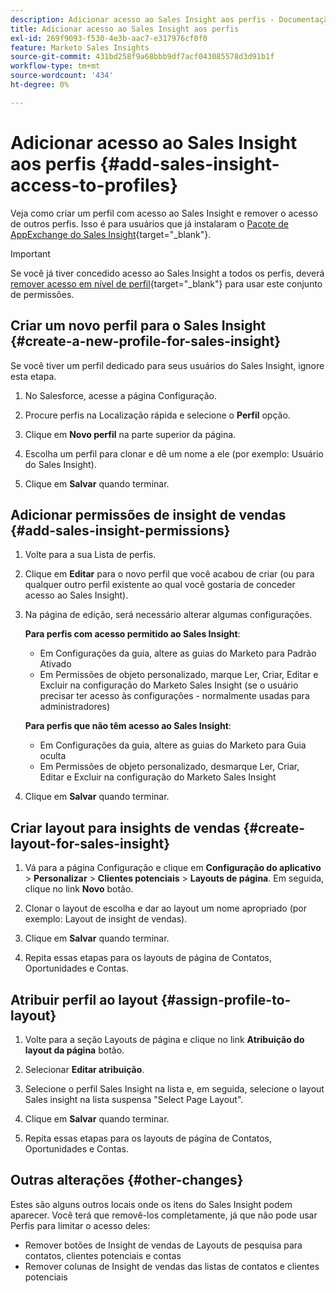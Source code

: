 ```yaml
---
description: Adicionar acesso ao Sales Insight aos perfis - Documentação do Marketo - Documentação do produto
title: Adicionar acesso ao Sales Insight aos perfis
exl-id: 269f9093-f530-4e3b-aac7-e317976cf0f0
feature: Marketo Sales Insights
source-git-commit: 431bd258f9a68bbb9df7acf043085578d3d91b1f
workflow-type: tm+mt
source-wordcount: '434'
ht-degree: 0%

---
```


# Adicionar acesso ao Sales Insight aos perfis {#add-sales-insight-access-to-profiles}

Veja como criar um perfil com acesso ao Sales Insight e remover o acesso de outros perfis. Isso é para usuários que já instalaram o [Pacote de AppExchange do Sales Insight](/help/marketo/product-docs/marketo-sales-insight/msi-for-salesforce/installation/install-marketo-sales-insight-package-in-salesforce-appexchange.md){target="_blank"}.

>[!IMPORTANT]
>
>Se você já tiver concedido acesso ao Sales Insight a todos os perfis, deverá [remover acesso em nível de perfil](/help/marketo/product-docs/marketo-sales-insight/msi-for-salesforce/configuration/remove-sales-insight-access.md){target="_blank"} para usar este conjunto de permissões.

## Criar um novo perfil para o Sales Insight {#create-a-new-profile-for-sales-insight}

Se você tiver um perfil dedicado para seus usuários do Sales Insight, ignore esta etapa.

1. No Salesforce, acesse a página Configuração.

1. Procure perfis na Localização rápida e selecione o **Perfil** opção.

1. Clique em **Novo perfil** na parte superior da página.

1. Escolha um perfil para clonar e dê um nome a ele (por exemplo: Usuário do Sales Insight).

1. Clique em **Salvar** quando terminar.

## Adicionar permissões de insight de vendas {#add-sales-insight-permissions}

1. Volte para a sua Lista de perfis.

1. Clique em **Editar** para o novo perfil que você acabou de criar (ou para qualquer outro perfil existente ao qual você gostaria de conceder acesso ao Sales Insight).

1. Na página de edição, será necessário alterar algumas configurações.

   **Para perfis com acesso permitido ao Sales Insight**:

   * Em Configurações da guia, altere as guias do Marketo para Padrão Ativado
   * Em Permissões de objeto personalizado, marque Ler, Criar, Editar e Excluir na configuração do Marketo Sales Insight (se o usuário precisar ter acesso às configurações - normalmente usadas para administradores)

   **Para perfis que não têm acesso ao Sales Insight**:

   * Em Configurações da guia, altere as guias do Marketo para Guia oculta
   * Em Permissões de objeto personalizado, desmarque Ler, Criar, Editar e Excluir na configuração do Marketo Sales Insight

1. Clique em **Salvar** quando terminar.

## Criar layout para insights de vendas {#create-layout-for-sales-insight}

1. Vá para a página Configuração e clique em **Configuração do aplicativo** > **Personalizar** > **Clientes potenciais** > **Layouts de página**. Em seguida, clique no link **Novo** botão.

1. Clonar o layout de escolha e dar ao layout um nome apropriado (por exemplo: Layout de insight de vendas).

1. Clique em **Salvar** quando terminar.

1. Repita essas etapas para os layouts de página de Contatos, Oportunidades e Contas.

## Atribuir perfil ao layout {#assign-profile-to-layout}

1. Volte para a seção Layouts de página e clique no link **Atribuição do layout da página** botão.

1. Selecionar **Editar atribuição**.

1. Selecione o perfil Sales Insight na lista e, em seguida, selecione o layout Sales insight na lista suspensa &quot;Select Page Layout&quot;.

1. Clique em **Salvar** quando terminar.

1. Repita essas etapas para os layouts de página de Contatos, Oportunidades e Contas.

## Outras alterações {#other-changes}

Estes são alguns outros locais onde os itens do Sales Insight podem aparecer. Você terá que removê-los completamente, já que não pode usar Perfis para limitar o acesso deles:

* Remover botões de Insight de vendas de Layouts de pesquisa para contatos, clientes potenciais e contas
* Remover colunas de Insight de vendas das listas de contatos e clientes potenciais
